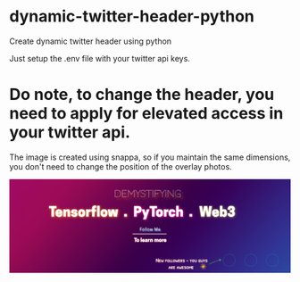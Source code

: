 # dynamic-twitter-header-python
Create dynamic twitter header using python

Just setup the .env file with your twitter api keys. 

# Do note, to change the header, you need to apply for elevated access in your twitter api.

The image is created using snappa, so if you maintain the same dimensions, you don't need to change the position of the overlay photos.


<img src="https://github.com/Rajathbharadwaj/dynamic-twitter-header-python/blob/master/twitter-banner.png"/>
